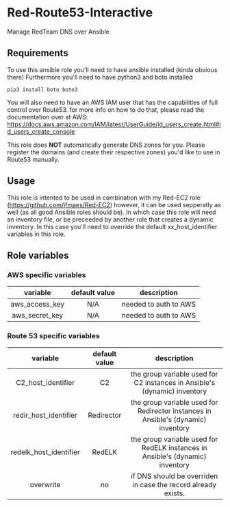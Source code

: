 # Red-Route53-Interactive
Manage RedTeam DNS over Ansible

## Requirements

To use this ansible role you'll need to have ansible installed (kinda obvious there)
Furthermore you'll need to have python3 and boto installed
```
pip3 install boto boto3

```
You will also need to have an AWS IAM user that has the capabilities of full control over Route53.
for more info on how to do that, please read the documentation over at AWS: https://docs.aws.amazon.com/IAM/latest/UserGuide/id_users_create.html#id_users_create_console

This role does **NOT** automatically generate DNS zones for you. 
Please register the domains (and create their respective zones) you'd like to use in Route53 manually.

## Usage
This role is intented to be used in combination with my Red-EC2 role (https://github.com/jfmaes/Red-EC2) however, it can be used sepperatly as well (as all good Ansible roles should be). In which case this role will need an inventory file, or be preceeded by another role that creates a dynamic inventory. In this case you'll need to override the default xx_host_identifier variables in this role. 

## Role variables

### AWS specific variables
| variable  	| default value  	|  description 	|   	
|:-:	|:-:	|:-:	|	
|   aws_access_key	| N/A   	|  needed to auth to AWS  	|   	   	
| aws_secret_key  	| N/A  	| needed to auth to AWS  	|   

### Route 53 specific variables

| variable  	| default value  	|  description 	|   	
|:-:	|:-:	|:-:	|	
|   C2_host_identifier	| C2  	|  the group variable used for C2 instances in Ansible's (dynamic) inventory 	|   	   	
| redir_host_identifier  	| Redirector 	| the group variable used for Redirector instances in Ansible's (dynamic) inventory  	|   
| redelk_host_identifier  	| RedELK  	| the group variable used for RedELK instances in Ansible's (dynamic) inventory  	| 
|overwrite| no | if DNS should be overriden in case the record already exists.  |

